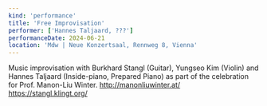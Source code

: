 ```yaml
---
kind: 'performance'
title: 'Free Improvisation'
performer: ['Hannes Taljaard, ???']
performanceDate: 2024-06-21
location: 'Mdw | Neue Konzertsaal, Rennweg 8, Vienna'
---
```

Music improvisation with Burkhard Stangl (Guitar), Yungseo Kim (Violin) and Hannes Taljaard (Inside-piano, Prepared Piano) as part of the celebration for Prof. Manon-Liu Winter.
http://manonliuwinter.at/
https://stangl.klingt.org/